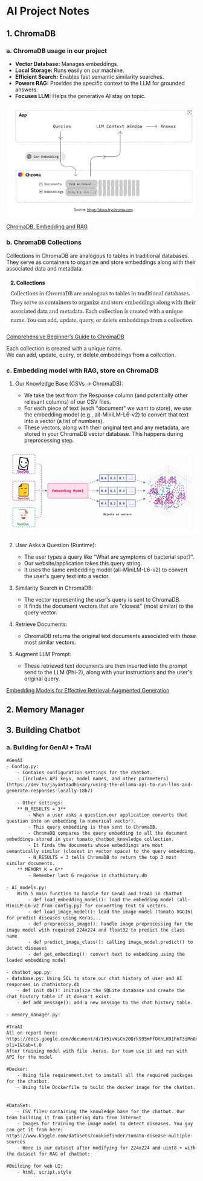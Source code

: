 # AI Project Notes

## 1. ChromaDB

### a. ChromaDB usage in our project

- **Vector Database:** Manages embeddings.  
- **Local Storage:** Runs easily on our machine.  
- **Efficient Search:** Enables fast semantic similarity searches.  
- **Powers RAG:** Provides the specific context to the LLM for grounded answers.  
- **Focuses LLM:** Helps the generative AI stay on topic.

![Base on this images](2025-05-31-23-48-40.png)

[ChromaDB, Embedding and RAG](https://www.gettingstarted.ai/tutorial-chroma-db-best-vector-database-for-langchain-store-embeddings/#:~:text=The%20LangChain%20framework%20allows%20you%20to%20build%20a,to%20LangChain%3F%20Start%20with%20this%20introductory%20post%20first)  

### b. ChromaDB Collections

Collections in ChromaDB are analogous to tables in traditional databases.  
They serve as containers to organize and store embeddings along with their associated data and metadata.

![Chroma Collections](2025-05-31-23-27-50.png)

[Comprehensive Beginner’s Guide to ChromaDB](https://medium.com/@syeedmdtalha/a-comprehensive-beginners-guide-to-chromadb-eb2fa22ee22f)  

Each collection is created with a unique name.  
We can add, update, query, or delete embeddings from a collection.

### c. Embedding model with RAG, store on ChromaDB

1. Our Knowledge Base (CSVs -> ChromaDB):

    - We take the text from the Response column (and potentially other relevant columns) of our CSV files.
    - For each piece of text (each "document" we want to store), we use the embedding model (e.g., all-MiniLM-L6-v2) to convert that text into a vector (a list of numbers).
    - These vectors, along with their original text and any metadata, are stored in your ChromaDB vector database. This happens during preprocessing step.

![Embedding Model usage](2025-06-03-12-42-28.png)

2. User Asks a Question (Runtime):

    - The user types a query like "What are symptoms of bacterial spot?".
    - Our website/application takes this query string.
    - It uses the same embedding model (all-MiniLM-L6-v2) to convert the user's query text into a vector.

3. Similarity Search in ChromaDB:

    - The vector representing the user's query is sent to ChromaDB.
    - It finds the document vectors that are "closest" (most similar) to the query vector.

4. Retrieve Documents:

    - ChromaDB returns the original text documents associated with those most similar vectors.

5. Augment LLM Prompt:

    - These retrieved text documents are then inserted into the prompt send to the LLM (Phi-2), along with your instructions and the user's original query.

[Embedding Models for Effective Retrieval-Augmented Generation](https://medium.com/bright-ai/choosing-the-right-embedding-for-rag-in-generative-ai-applications-8cf5b36472e1)  

## 2. Memory Manager 

## 3. Building Chatbot

### a. Building for GenAI + TraAI
    
    #GenAI
    - Config.py:
        - Contains configuration settings for the chatbot.
        - [Includes API keys, model names, and other parameters](https://dev.to/jayantaadhikary/using-the-ollama-api-to-run-llms-and-generate-responses-locally-18b7) 
        
        - Other settings:  
        ** N_RESULTS = 3**  
            - When a user asks a question,our application converts that question into an embedding (a numerical vector).  
            - This query embedding is then sent to ChromaDB.  
            - ChromaDB compares the query embedding to all the document embeddings stored in your tomato_chatbot_knowledge collection.  
            - It finds the documents whose embeddings are most semantically similar (closest in vector space) to the query embedding.  
            - N_RESULTS = 3 tells ChromaDB to return the top 3 most similar documents.  
        ** MEMORY_K = 6**  
            - Remember last 6 response in chathistory.db  
    
    - AI_models.py: 
        With 5 main function to handle for GenAI and TraAI in chatbot  
            - def load_embedding_model(): load the embedding model (all-MiniLM-L6-v2 from config.py) for converting text to vectors.  
            - def load_image_model(): load the image model (Tomato VGG16) for predict diseases using Keras,..  
            - def preprocesss_image(): handle image preprocessing for the image model with required 224x224 and float32 to predict the class name  
            - def predict_image_class(): calling image_model.predict() to detect diseases  
            - def get_embedding(): convert text to embedding using the loaded embedding model  
    
    - chatbot_app.py:  
    - database.py: Using SQL to store our chat history of user and AI responses in chathistory.db  
        - def init_db(): initialize the SQLite database and create the chat_history table if it doesn't exist.  
        - def add_message(): add a new message to the chat history table.  
    
    - memory_manager.py:  

    #TraAI  
    All on report here: https://docs.google.com/document/d/1n5ivWsCn20Qrk995mFfOthLH91hnT3iMn0nq6cgZYI0/edit?pli=1&tab=t.0  
    After training model with file .keras. Our team use it and run with API for the model  

    #Docker:  
        - Using file requirement.txt to install all the required packages for the chatbot.  
        - Using file Dockerfile to build the docker image for the chatbot.  
    

    #DataSet:  
        - CSV files containing the knowledge base for the chatbot. Our team building it from gathering data from Internet
        - Images for training the image model to detect diseases. You guy can get it from here: https://www.kaggle.com/datasets/cookiefinder/tomato-disease-multiple-sources  
        - Here is our dataset after modifying for 224x224 and uint8 + with the dataset for RAG of chatbot: 
    
    #Building for web UI:
        - html, script,style